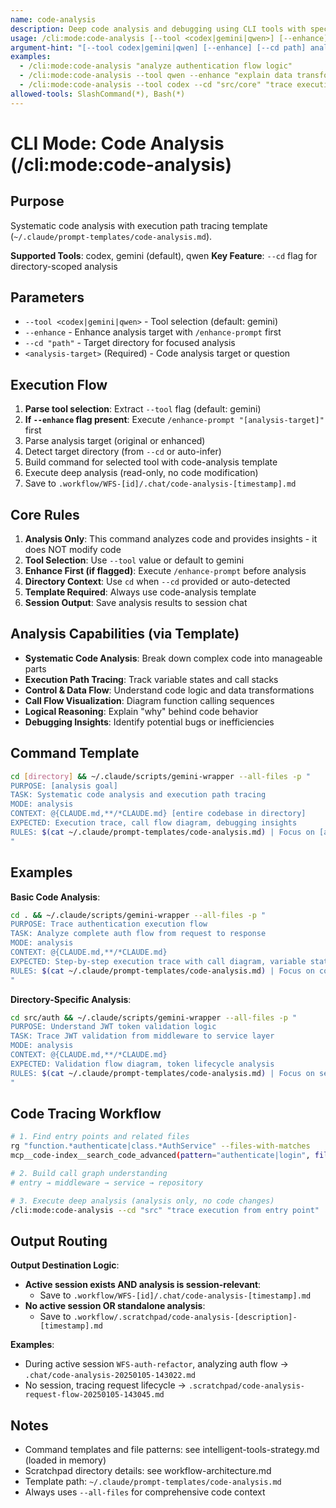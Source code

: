 ```yaml
---
name: code-analysis
description: Deep code analysis and debugging using CLI tools with specialized template
usage: /cli:mode:code-analysis [--tool <codex|gemini|qwen>] [--enhance] [--cd "path"] "analysis target"
argument-hint: "[--tool codex|gemini|qwen] [--enhance] [--cd path] analysis target"
examples:
  - /cli:mode:code-analysis "analyze authentication flow logic"
  - /cli:mode:code-analysis --tool qwen --enhance "explain data transformation pipeline"
  - /cli:mode:code-analysis --tool codex --cd "src/core" "trace execution path for user registration"
allowed-tools: SlashCommand(*), Bash(*)
---
```


# CLI Mode: Code Analysis (/cli:mode:code-analysis)

## Purpose

Systematic code analysis with execution path tracing template (`~/.claude/prompt-templates/code-analysis.md`).

**Supported Tools**: codex, gemini (default), qwen
**Key Feature**: `--cd` flag for directory-scoped analysis

## Parameters

- `--tool <codex|gemini|qwen>` - Tool selection (default: gemini)
- `--enhance` - Enhance analysis target with `/enhance-prompt` first
- `--cd "path"` - Target directory for focused analysis
- `<analysis-target>` (Required) - Code analysis target or question

## Execution Flow

1. **Parse tool selection**: Extract `--tool` flag (default: gemini)
2. **If `--enhance` flag present**: Execute `/enhance-prompt "[analysis-target]"` first
3. Parse analysis target (original or enhanced)
4. Detect target directory (from `--cd` or auto-infer)
5. Build command for selected tool with code-analysis template
6. Execute deep analysis (read-only, no code modification)
7. Save to `.workflow/WFS-[id]/.chat/code-analysis-[timestamp].md`

## Core Rules

1. **Analysis Only**: This command analyzes code and provides insights - it does NOT modify code
2. **Tool Selection**: Use `--tool` value or default to gemini
3. **Enhance First (if flagged)**: Execute `/enhance-prompt` before analysis
4. **Directory Context**: Use `cd` when `--cd` provided or auto-detected
5. **Template Required**: Always use code-analysis template
6. **Session Output**: Save analysis results to session chat

## Analysis Capabilities (via Template)

- **Systematic Code Analysis**: Break down complex code into manageable parts
- **Execution Path Tracing**: Track variable states and call stacks
- **Control & Data Flow**: Understand code logic and data transformations
- **Call Flow Visualization**: Diagram function calling sequences
- **Logical Reasoning**: Explain "why" behind code behavior
- **Debugging Insights**: Identify potential bugs or inefficiencies

## Command Template

```bash
cd [directory] && ~/.claude/scripts/gemini-wrapper --all-files -p "
PURPOSE: [analysis goal]
TASK: Systematic code analysis and execution path tracing
MODE: analysis
CONTEXT: @{CLAUDE.md,**/*CLAUDE.md} [entire codebase in directory]
EXPECTED: Execution trace, call flow diagram, debugging insights
RULES: $(cat ~/.claude/prompt-templates/code-analysis.md) | Focus on [aspect]
"
```

## Examples

**Basic Code Analysis**:
```bash
cd . && ~/.claude/scripts/gemini-wrapper --all-files -p "
PURPOSE: Trace authentication execution flow
TASK: Analyze complete auth flow from request to response
MODE: analysis
CONTEXT: @{CLAUDE.md,**/*CLAUDE.md}
EXPECTED: Step-by-step execution trace with call diagram, variable states
RULES: $(cat ~/.claude/prompt-templates/code-analysis.md) | Focus on control flow
"
```

**Directory-Specific Analysis**:
```bash
cd src/auth && ~/.claude/scripts/gemini-wrapper --all-files -p "
PURPOSE: Understand JWT token validation logic
TASK: Trace JWT validation from middleware to service layer
MODE: analysis
CONTEXT: @{CLAUDE.md,**/*CLAUDE.md}
EXPECTED: Validation flow diagram, token lifecycle analysis
RULES: $(cat ~/.claude/prompt-templates/code-analysis.md) | Focus on security
"
```

## Code Tracing Workflow

```bash
# 1. Find entry points and related files
rg "function.*authenticate|class.*AuthService" --files-with-matches
mcp__code-index__search_code_advanced(pattern="authenticate|login", file_pattern="*.ts")

# 2. Build call graph understanding
# entry → middleware → service → repository

# 3. Execute deep analysis (analysis only, no code changes)
/cli:mode:code-analysis --cd "src" "trace execution from entry point"
```

## Output Routing

**Output Destination Logic**:
- **Active session exists AND analysis is session-relevant**:
  - Save to `.workflow/WFS-[id]/.chat/code-analysis-[timestamp].md`
- **No active session OR standalone analysis**:
  - Save to `.workflow/.scratchpad/code-analysis-[description]-[timestamp].md`

**Examples**:
- During active session `WFS-auth-refactor`, analyzing auth flow → `.chat/code-analysis-20250105-143022.md`
- No session, tracing request lifecycle → `.scratchpad/code-analysis-request-flow-20250105-143045.md`

## Notes

- Command templates and file patterns: see intelligent-tools-strategy.md (loaded in memory)
- Scratchpad directory details: see workflow-architecture.md
- Template path: `~/.claude/prompt-templates/code-analysis.md`
- Always uses `--all-files` for comprehensive code context
